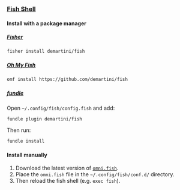 ### [Fish Shell](http://fishshell.com)

#### Install with a package manager

##### [Fisher](https://github.com/jorgebucaran/fisher)

```sh
fisher install demartini/fish
```

##### [Oh My Fish](https://github.com/oh-my-fish/oh-my-fish)

```sh
omf install https://github.com/demartini/fish
```

##### [fundle](https://github.com/danhper/fundle)

Open `~/.config/fish/config.fish` and add:

```fish
fundle plugin demartini/fish
```

Then run:

```sh
fundle install
```

#### Install manually

1. Download the latest version of [`omni.fish`](https://github.com/demartini/fish/releases/latest/download/omni.fish).
2. Place the `omni.fish` file in the `~/.config/fish/conf.d/` directory.
3. Then reload the fish shell (e.g. `exec fish`).
